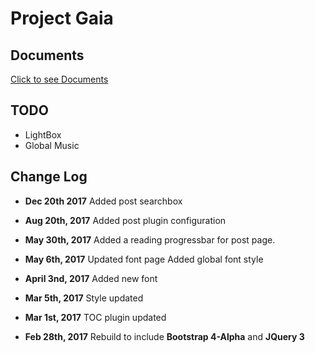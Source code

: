 # Project Gaia

## Documents

[    Click to see Documents   ](https://szhielelp.github.io/JekyllTheme-ProjectGaia-Docs/#/)

## TODO

- LightBox 
- Global Music

## Change Log

- **Dec 20th 2017**
Added post searchbox

- **Aug 20th, 2017**
Added post plugin configuration

- **May 30th, 2017**
Added a reading progressbar for post page.

- **May 6th, 2017**
Updated font page
Added global font style

- **April 3nd, 2017**
Added new font

- **Mar 5th, 2017**
Style updated

- **Mar 1st, 2017**
TOC plugin updated

- **Feb 28th, 2017**
Rebuild to include **Bootstrap 4-Alpha** and **JQuery 3**